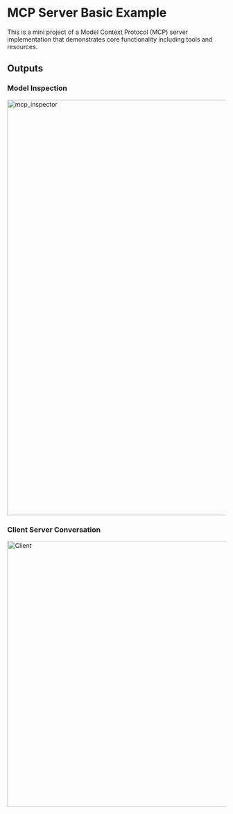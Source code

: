 # MCP Server Basic Example

This is a mini project of a Model Context Protocol (MCP) server implementation that demonstrates core functionality including tools and resources.

## Outputs
### Model Inspection 
<img width="959" alt="mcp_inspector" src="https://github.com/user-attachments/assets/61568132-36b3-4117-a4cd-570d699db9d1" />

### Client Server Conversation 
<img width="614" alt="Client" src="https://github.com/user-attachments/assets/ff0e36ef-e21a-4fbe-a259-88a27f8ecdf6" />


